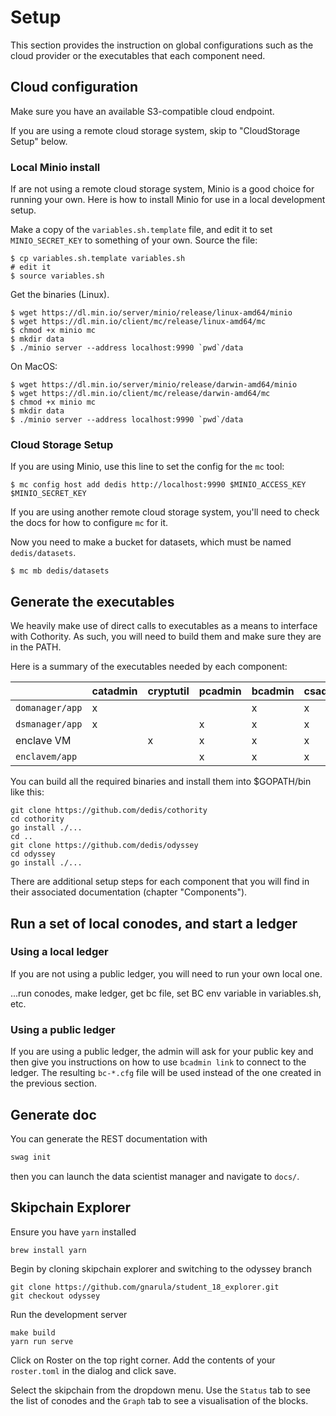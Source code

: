 # Setup

This section provides the instruction on global configurations such as
the cloud provider or the executables that each component need.

## Cloud configuration

Make sure you have an available S3-compatible cloud endpoint.

If you are using a remote cloud storage system, skip to
"CloudStorage Setup" below.

### Local Minio install

If are not using a remote cloud storage system, Minio is a good choice
for running your own. Here is how to install Minio for use in a
local development setup.

Make a copy of the `variables.sh.template` file, and edit it to set
`MINIO_SECRET_KEY` to something of your own. Source the file:

```
$ cp variables.sh.template variables.sh
# edit it
$ source variables.sh
```

Get the binaries (Linux).

```
$ wget https://dl.min.io/server/minio/release/linux-amd64/minio
$ wget https://dl.min.io/client/mc/release/linux-amd64/mc
$ chmod +x minio mc
$ mkdir data
$ ./minio server --address localhost:9990 `pwd`/data
```

On MacOS:

```
$ wget https://dl.min.io/server/minio/release/darwin-amd64/minio
$ wget https://dl.min.io/client/mc/release/darwin-amd64/mc
$ chmod +x minio mc
$ mkdir data
$ ./minio server --address localhost:9990 `pwd`/data
```

### Cloud Storage Setup

If you are using Minio, use this line to set the config for the `mc` tool:

```
$ mc config host add dedis http://localhost:9990 $MINIO_ACCESS_KEY $MINIO_SECRET_KEY
```

If you are using another remote cloud storage system, you'll need to check the
docs for how to configure `mc` for it.

Now you need to make a bucket for datasets, which must be named `dedis/datasets`.

```
$ mc mb dedis/datasets
```

## Generate the executables

We heavily make use of direct calls to executables as a means to interface
with Cothority. As such, you will need to build them and make sure they
are in the PATH.

Here is a summary
of the executables needed by each component:

|               |catadmin|cryptutil|pcadmin|bcadmin|csadmin|
|---------------|--------|---------|-------|-------|-------|
|`domanager/app`| x      |         |       | x     | x     |
|`dsmanager/app`| x      |         | x     | x     | x     |
|enclave VM     |        | x       | x     | x     | x     |
|`enclavem/app` |        |         | x     | x     | x     |


You can build all the required binaries and install them into $GOPATH/bin like this:

```
git clone https://github.com/dedis/cothority
cd cothority
go install ./...
cd ..
git clone https://github.com/dedis/odyssey
cd odyssey
go install ./...
```

There are additional setup steps for each component that you will find
in their associated documentation (chapter "Components").

## Run a set of local conodes, and start a ledger

### Using a local ledger

If you are not using a public ledger, you will need to run your own local one.

...run conodes, make ledger, get bc file, set BC env variable in variables.sh, etc.

### Using a public ledger

If you are using a public ledger, the admin will ask for your public
key and then give you instructions on how to use `bcadmin link` to connect
to the ledger. The resulting `bc-*.cfg` file will be used instead of the
one created in the previous section.

## Generate doc

You can generate the REST documentation with

```bash
swag init
```

then you can launch the data scientist manager and navigate to `docs/`.

## Skipchain Explorer

Ensure you have `yarn` installed

```
brew install yarn
```

Begin by cloning skipchain explorer and switching to the odyssey branch

```
git clone https://github.com/gnarula/student_18_explorer.git
git checkout odyssey
```

Run the development server

```
make build
yarn run serve
```

Click on Roster on the top right corner. Add the contents of your `roster.toml` in the dialog and click save.

Select the skipchain from the dropdown menu. Use the `Status` tab to see the list of conodes and the `Graph` tab to see a visualisation of the blocks.
